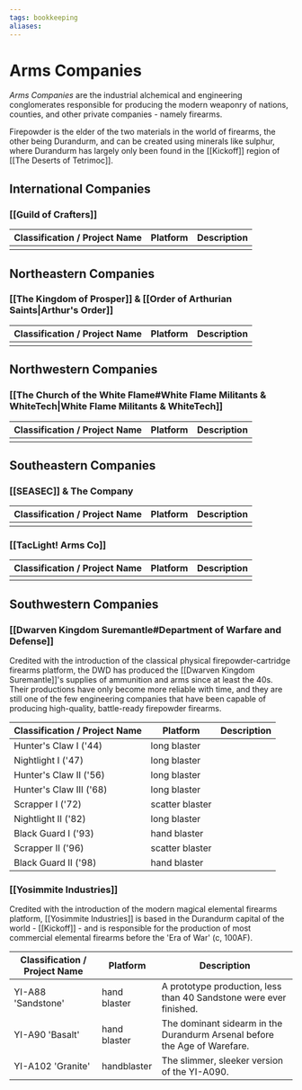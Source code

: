 ```yaml
---
tags: bookkeeping
aliases:
---
```


# Arms Companies
*Arms Companies* are the industrial alchemical and engineering conglomerates responsible for producing the modern weaponry of nations, counties, and other private companies - namely firearms.

Firepowder is the elder of the two materials in the world of firearms, the other being Durandurm, and can be created using minerals like sulphur, where Durandurm has largely only been found in the [[Kickoff]] region of [[The Deserts of Tetrimoc]].

## International Companies
### [[Guild of Crafters]]

| Classification / Project Name | Platform | Description |
| ----------------------------- | -------- | ----------- |
|                               |          |             |

## Northeastern Companies
### [[The Kingdom of Prosper]] & [[Order of Arthurian Saints|Arthur's Order]]

| Classification / Project Name | Platform | Description |
| ----------------------------- | -------- | ----------- |
|                               |          |             |

## Northwestern Companies
### [[The Church of the White Flame#White Flame Militants & WhiteTech|White Flame Militants & WhiteTech]]

| Classification / Project Name | Platform | Description |
| ----------------------------- | -------- | ----------- |
|                               |          |             |

## Southeastern Companies
### [[SEASEC]] & The Company

| Classification / Project Name | Platform | Description |
| ----------------------------- | -------- | ----------- |
|                               |          |             |

### [[TacLight! Arms Co]]

| Classification / Project Name | Platform | Description |
| ----------------------------- | -------- | ----------- |
|                               |          |             |

## Southwestern Companies
### [[Dwarven Kingdom Suremantle#Department of Warfare and Defense]]
Credited with the introduction of the classical physical firepowder-cartridge firearms platform, the DWD has produced the [[Dwarven Kingdom Suremantle]]'s supplies of ammunition and arms since at least the 40s. Their productions have only become more reliable with time, and they are still one of the few engineering companies that have been capable of producing high-quality, battle-ready firepowder firearms.

| Classification / Project Name | Platform        | Description |
| ----------------------------- | --------------- | ----------- |
| Hunter's Claw I ('44)         | long blaster    |             |
| Nightlight I ('47)            | long blaster    |             |
| Hunter's Claw II ('56)        | long blaster    |             |
| Hunter's Claw III ('68)       | long blaster    |             |
| Scrapper I ('72)              | scatter blaster |             |
| Nightlight II ('82)           | long blaster    |             |
| Black Guard I ('93)           | hand blaster    |             |
| Scrapper II ('96)             | scatter blaster |             |
| Black Guard II ('98)          | hand blaster    |             |

### [[Yosimmite Industries]]
Credited with the introduction of the modern magical elemental firearms platform, [[Yosimmite Industries]] is based in the Durandurm capital of the world - [[Kickoff]] - and is responsible for the production of most commercial elemental firearms before the 'Era of War' (c, 100AF).

| Classification / Project Name | Platform     | Description                                                               |
| ----------------------------- | ------------ | ------------------------------------------------------------------------- |
| YI-A88 'Sandstone'            | hand blaster | A prototype production, less than 40 Sandstone were ever finished.        |
| YI-A90 'Basalt'               | hand blaster | The dominant sidearm in the Durandurm Arsenal before the Age of Warefare. |
| YI-A102 'Granite'             | handblaster  | The slimmer, sleeker version of the YI-A090.                                                                          |

